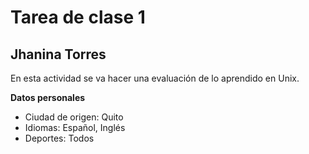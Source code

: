 # Tarea de clase 1

## Jhanina Torres
En esta actividad se va hacer una evaluación de lo aprendido en Unix. 

**Datos personales**
- Ciudad de origen: Quito
- Idiomas: Español, Inglés
- Deportes: Todos
